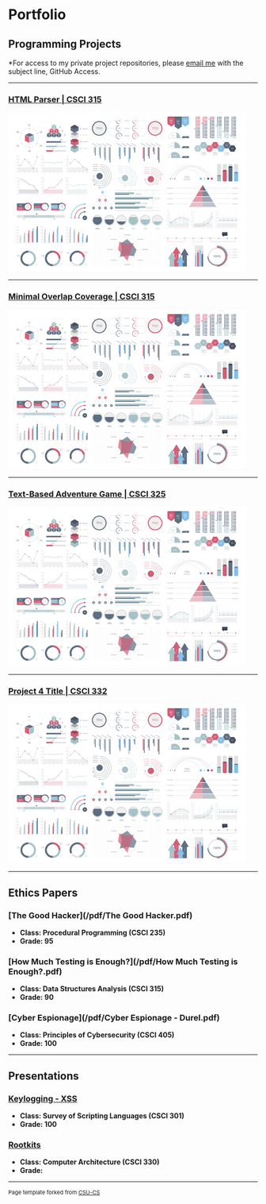 Portfolio
=========

Programming Projects
--------------------

*For access to my private project repositories, please [email me](mailto:andurel@csustudent.net?subject=GitHub%20Access) with the subject line, GitHub Access.

---
### [HTML Parser | CSCI 315](project1)

![Project 1 Thumbnail Name](images/dummy_thumbnail.jpg)

---
### [Minimal Overlap Coverage | CSCI 315](project1)

![Project 2 Thumbnail Name](images/dummy_thumbnail.jpg)

---
### [Text-Based Adventure Game | CSCI 325](project1)

![Project 3 Thumbnail Name](images/dummy_thumbnail.jpg)

---
### [Project 4 Title | CSCI 332](project1)

![Project 4 Thumbnail Name](images/dummy_thumbnail.jpg)

---

Ethics Papers
-------------

### [The Good Hacker](/pdf/The Good Hacker.pdf)

-   **Class: Procedural Programming (CSCI 235)**  
-   **Grade: 95**

### [How Much Testing is Enough?](/pdf/How Much Testing is Enough?.pdf)

-   **Class: Data Structures Analysis (CSCI 315)** 
-   **Grade: 90**

### [Cyber Espionage](/pdf/Cyber Espionage - Durel.pdf)

-   **Class: Principles of Cybersecurity (CSCI 405)** 
-   **Grade: 100**

---

Presentations
-------------

### [Keylogging - XSS](/pdf/Keylogging-XSS.pdf)

- **Class: Survey of Scripting Languages (CSCI 301)** 
- **Grade: 100**


### [Rootkits](/pdf/Rootkits.pdf)

- **Class: Computer Architecture (CSCI 330)** 
- **Grade:**

---

<p style="font-size:11px">Page template forked from <a href="https://github.com/csu-cs/csci-portfolio">CSU-CS</a></p>
<!-- Remove above link if you don't want to attributive -->
